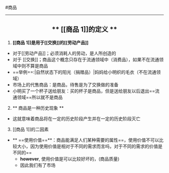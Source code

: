 
#商品

---

 ## <center> ** [[商品 1]]的定义 **<center>
1. **[[商品 1]]是用于[[交换]]的[[劳动产品]]**
- 对于[[劳动产品]]；必须消耗人的劳动，是人所创造的
- 对于 [[交换]]；商品这个概念只存在于流通领域中（消费品），如果不在流通领域中则不算是商品
- ==举例==:|自然状态下的阳光（捐赠品）|妈妈给小明织的毛衣（不在流通领域）
- 市场上的代售商品：是商品，待售是为了交换做的准备
- 小明买了一个杯子送给朋友：买的杯子是商品，但是送给朋友以后退出==流通领域==所以就不是商品
2. ** 商品是一种历史现象 **
- 这就意味着商品将在一定的历史阶段产生并在一定的历史阶段灭亡

3. [[商品 1]]的二因素
- ** ==使用价值==**：商品能满足人们某种需要的属性==，使用价值不可以比较大小，因为使用价值是相对于不同的需求而言吗，对于不同的需求的价值是不同的==
	- **however**, 使用价值是可以比较好坏的，(商品质量)
	- 因此我们有了市场
